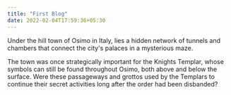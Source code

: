 ```yaml
---
title: "First Blog"
date: 2022-02-04T17:59:36+05:30
---
```


Under the hill town of Osimo in Italy, lies a hidden network of tunnels and chambers that connect the city's palaces in a mysterious maze.

The town was once strategically important for the Knights Templar, whose symbols can still be found throughout Osimo, both above and below the surface. Were these passageways and grottos used by the Templars to continue their secret activities long after the order had been disbanded?

